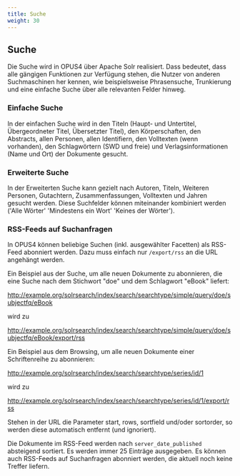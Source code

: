 ```yaml
---
title: Suche
weight: 30
---
```


## Suche

Die Suche wird in OPUS4 über Apache Solr realisiert. Dass bedeutet, dass alle gängigen Funktionen zur Verfügung stehen,
die Nutzer von anderen Suchmaschinen her kennen, wie beispielsweise Phrasensuche, Trunkierung und eine einfache Suche
über alle relevanten Felder hinweg.

### Einfache Suche

In der einfachen Suche wird in den Titeln (Haupt- und Untertitel, Übergeordneter Titel, Übersetzter Titel), den
Körperschaften, den Abstracts, allen Personen, allen Identifiern, den Volltexten (wenn vorhanden), den Schlagwörtern
(SWD und freie) und Verlagsinformationen (Name und Ort) der Dokumente gesucht.

### Erweiterte Suche

In der Erweiterten Suche kann gezielt nach Autoren, Titeln, Weiteren Personen, Gutachtern, Zusammenfassungen,
Volltexten und Jahren gesucht werden. Diese Suchfelder können miteinander kombiniert werden ('Alle Wörter' 'Mindestens
ein Wort' 'Keines der Wörter').

### RSS-Feeds auf Suchanfragen

In OPUS4 können beliebige Suchen (inkl. ausgewählter Facetten) als RSS-Feed abonniert werden. Dazu muss einfach nur
```/export/rss``` an die URL angehängt werden.

Ein Beispiel aus der Suche, um alle neuen Dokumente zu abonnieren, die eine Suche nach dem Stichwort "doe" und dem
Schlagwort "eBook" liefert:

<http://example.org/solrsearch/index/search/searchtype/simple/query/doe/subjectfq/eBook>

wird zu

<http://example.org/solrsearch/index/search/searchtype/simple/query/doe/subjectfq/eBook/export/rss>

Ein Beispiel aus dem Browsing, um alle neuen Dokumente einer Schriftenreihe zu abonnieren:

<http://example.org/solrsearch/index/search/searchtype/series/id/1>

wird zu

<http://example.org/solrsearch/index/search/searchtype/series/id/1/export/rss>

Stehen in der URL die Parameter start, rows, sortfield und/oder sortorder, so werden diese automatisch entfernt
(und ignoriert).

<p class="warning">
Die Dokumente im RSS-Feed werden nach <code>server_date_published</code> absteigend sortiert. Es werden immer 25
Einträge ausgegeben. Es können auch RSS-Feeds auf Suchanfragen abonniert werden, die aktuell noch keine Treffer liefern.
</p>
